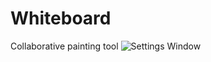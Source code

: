 # Whiteboard
Collaborative painting tool
![Settings Window](https://raw.github.com/elluck91/Whiteboard/master/src/CS151/image.png)
